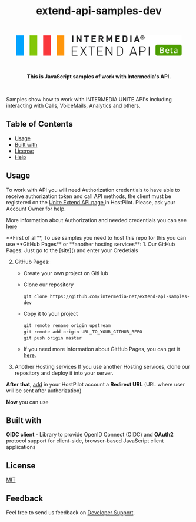 
<h1 align="center"> extend-api-samples-dev </h1> <br>
<p align="center">
  <a href="https://developer.intermedia.com/">
    <img alt="GitPoint" title="GitPoint" src="https://github.com/GeorgeGevorkyan/EXT/blob/master/logo-beta.svg" width="450">
  </a>
</p>
<br>
<p align="center">
 <strong>This is JavaScript samples of work with Intermedia's API.</strong>
</p>
<br>
<p>
  Samples show how to work with INTERMEDIA UNITE API's including interacting with Calls, VoiceMails, Analytics and others.
</p>

## Table of Contents

* [Usage](#Usage)
* [Built with](#Built-with)
* [License](#License)
* [Help](#Help)


## Usage
<p>
   To work with API you will need Authorization credentials to have able to receive authorization token and call API methods, the client must be registered on the 
   <a href ="https://kb.intermedia.net/article/63780"> Unite Extend API page </a> in HostPilot. Please, ask your Account Owner for help.
</p>
<p>
   More information about Authorization and needed credentials you can see <a href ="https://developer.intermedia.com/api/spec/calling/index.html#dev-guide-auth-guide">here</a>
</p>
**First of all**, To use samples you need to host this repo for this you can use **GitHub Pages** or **another hosting services**:
  1. Our GitHub Pages:
     Just go to the [site]() and enter your Credetials
     
  2. GitHub Pages:    
      - Create your own project on GitHub
      
      - Clone our repository
            
        `git clone https://github.com/intermedia-net/extend-api-samples-dev`
      - Copy it to your project
             
        `git remote rename origin upstream`     
        `git remote add origin URL_TO_YOUR_GITHUB_REPO`     
        `git push origin master`
      - If you need more information about GitHub Pages, you can get it [here](https://docs.github.com/en/pages).
  
  3. Another Hosting services
      If you use another Hosting services, clone our repository and deploy it into your server.


**After that**, [add](https://kb.intermedia.net/article/63780) in your HostPilot account a **Redirect URL** (URL where user will be sent after authorization)
  
  
**Now** you can use


## Built with
  **OIDC client** - Library to provide OpenID Connect (OIDC) and **OAuth2** protocol support for client-side, browser-based JavaScript client applications

## License
 [MIT](https://github.com/intermedia-net/extend-api-samples-dev/blob/main/LICENSE)

## Feedback
  Feel free to send us feedback on [Developer Support](https://developer.intermedia.com/articles/feedback.html). 

